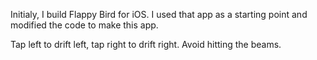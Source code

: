 Initialy, I build Flappy Bird for iOS. I used that app as a starting point and modified the code to make this app.

Tap left to drift left, tap right to drift right. Avoid hitting the beams.
